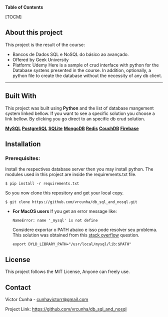 **Table of Contents**

[TOCM]

## About this project


This project is the result of the course:
- Bancos de Dados SQL e NoSQL do básico ao avançado.
- Offered by Geek University
- Platform: Udemy
Here is a sample of crud interface with python for the Database systens presented in the course. In addition, optionally, a python file to create the database without the necessity of any db client.

----
## Built With
This project was built using __Python__ and the list of database mangement system linked bellow.
If you want to see a specific solution you choose a link bellow. By clicking you go direct to an specific db crud solution.

[**MySQL**](https://github.com/vrcunha/db_sql_and_nosql/tree/main/mysql)
[**PostgreSQL**](https://github.com/vrcunha/db_sql_and_nosql/tree/main/postgres)
[**SQLite**](https://github.com/vrcunha/db_sql_and_nosql/tree/main/sqlite)
[**MongoDB**](https://github.com/vrcunha/db_sql_and_nosql/tree/main/mongo)
[**Redis**](https://github.com/vrcunha/db_sql_and_nosql/tree/main/redis)
[**CouchDB**](https://github.com/vrcunha/db_sql_and_nosql/tree/main/couch)
[**Firebase**](https://github.com/vrcunha/db_sql_and_nosql/tree/main/firebase)

## Installation
### Prerequisites:
Install the respectives database server then you may install python.
The modules used in this project are inside the requirements.txt file.

 `$ pip install -r requirements.txt`

So you now clone this repository and get your local copy.

 `$ git clone https://github.com/vrcunha/db_sql_and_nosql.git`

- **For MacOS users**
	If you get an error message like:

	`NameError: name '_mysql' is not define`

	Considere exportar o PATH abaixo e isso pode resolver seu problema. This solution was obtained from this [stack overflow](https://stackoverflow.com/a/65869751) question.

	`export DYLD_LIBRARY_PATH="/usr/local/mysql/lib:$PATH"`

## License
This project follows the MIT License, Anyone can freely use.

## Contact

Victor Cunha - cunhavictorr@gmail.com

Project Link: https://github.com/vrcunha/db_sql_and_nosql